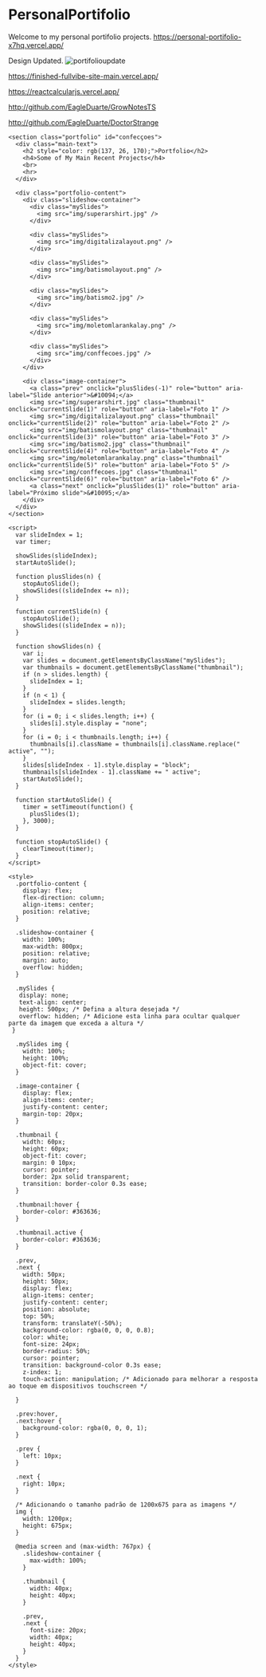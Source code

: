 # PersonalPortifolio
Welcome to my personal portifolio projects. 
https://personal-portifolio-x7hq.vercel.app/

Design Updated.
![portifolioupdate](https://user-images.githubusercontent.com/107157839/194735906-625a4387-e913-40a4-b882-e2fcfdb7b94b.png)

https://finished-fullvibe-site-main.vercel.app/

https://reactcalcularjs.vercel.app/

http://github.com/EagleDuarte/GrowNotesTS

http://github.com/EagleDuarte/DoctorStrange


    <section class="portfolio" id="confecçoes">
      <div class="main-text">
        <h2 style="color: rgb(137, 26, 170);">Portfolio</h2>
        <h4>Some of My Main Recent Projects</h4>
        <br>
        <hr>
      </div>
    
      <div class="portfolio-content">
        <div class="slideshow-container">
          <div class="mySlides">
            <img src="img/superarshirt.jpg" />
          </div>
      
          <div class="mySlides">
            <img src="img/digitalizalayout.png" />
          </div>
      
          <div class="mySlides">
            <img src="img/batismolayout.png" />
          </div>
      
          <div class="mySlides">
            <img src="img/batismo2.jpg" />
          </div>
      
          <div class="mySlides">
            <img src="img/moletomlarankalay.png" />
          </div>
      
          <div class="mySlides">
            <img src="img/conffecoes.jpg" />
          </div>
        </div>
      
        <div class="image-container">
          <a class="prev" onclick="plusSlides(-1)" role="button" aria-label="Slide anterior">&#10094;</a>
          <img src="img/superarshirt.jpg" class="thumbnail" onclick="currentSlide(1)" role="button" aria-label="Foto 1" />
          <img src="img/digitalizalayout.png" class="thumbnail" onclick="currentSlide(2)" role="button" aria-label="Foto 2" />
          <img src="img/batismolayout.png" class="thumbnail" onclick="currentSlide(3)" role="button" aria-label="Foto 3" />
          <img src="img/batismo2.jpg" class="thumbnail" onclick="currentSlide(4)" role="button" aria-label="Foto 4" />
          <img src="img/moletomlarankalay.png" class="thumbnail" onclick="currentSlide(5)" role="button" aria-label="Foto 5" />
          <img src="img/conffecoes.jpg" class="thumbnail" onclick="currentSlide(6)" role="button" aria-label="Foto 6" />
          <a class="next" onclick="plusSlides(1)" role="button" aria-label="Próximo slide">&#10095;</a>
        </div>
      </div>
    </section>
    
    <script>
      var slideIndex = 1;
      var timer;
    
      showSlides(slideIndex);
      startAutoSlide();
    
      function plusSlides(n) {
        stopAutoSlide();
        showSlides((slideIndex += n));
      }
    
      function currentSlide(n) {
        stopAutoSlide();
        showSlides((slideIndex = n));
      }
    
      function showSlides(n) {
        var i;
        var slides = document.getElementsByClassName("mySlides");
        var thumbnails = document.getElementsByClassName("thumbnail");
        if (n > slides.length) {
          slideIndex = 1;
        }
        if (n < 1) {
          slideIndex = slides.length;
        }
        for (i = 0; i < slides.length; i++) {
          slides[i].style.display = "none";
        }
        for (i = 0; i < thumbnails.length; i++) {
          thumbnails[i].className = thumbnails[i].className.replace(" active", "");
        }
        slides[slideIndex - 1].style.display = "block";
        thumbnails[slideIndex - 1].className += " active";
        startAutoSlide();
      }
    
      function startAutoSlide() {
        timer = setTimeout(function() {
          plusSlides(1);
        }, 3000);
      }
    
      function stopAutoSlide() {
        clearTimeout(timer);
      }
    </script>
    
    <style>
      .portfolio-content {
        display: flex;
        flex-direction: column;
        align-items: center;
        position: relative;
      }
    
      .slideshow-container {
        width: 100%;
        max-width: 800px;
        position: relative;
        margin: auto;
        overflow: hidden;
      }
    
      .mySlides {
       display: none;
       text-align: center;
       height: 500px; /* Defina a altura desejada */
       overflow: hidden; /* Adicione esta linha para ocultar qualquer parte da imagem que exceda a altura */
     }
    
      .mySlides img {
        width: 100%;
        height: 100%;
        object-fit: cover;
      }
    
      .image-container {
        display: flex;
        align-items: center;
        justify-content: center;
        margin-top: 20px;
      }
    
      .thumbnail {
        width: 60px;
        height: 60px;
        object-fit: cover;
        margin: 0 10px;
        cursor: pointer;
        border: 2px solid transparent;
        transition: border-color 0.3s ease;
      }
    
      .thumbnail:hover {
        border-color: #363636;
      }
    
      .thumbnail.active {
        border-color: #363636;
      }
    
      .prev,
      .next {
        width: 50px;
        height: 50px;
        display: flex;
        align-items: center;
        justify-content: center;
        position: absolute;
        top: 50%;
        transform: translateY(-50%);
        background-color: rgba(0, 0, 0, 0.8);
        color: white;
        font-size: 24px;
        border-radius: 50%;
        cursor: pointer;
        transition: background-color 0.3s ease;
        z-index: 1;
        touch-action: manipulation; /* Adicionado para melhorar a resposta ao toque em dispositivos touchscreen */
  
      }
    
      .prev:hover,
      .next:hover {
        background-color: rgba(0, 0, 0, 1);
      }
    
      .prev {
        left: 10px;
      }
    
      .next {
        right: 10px;
      }
    
      /* Adicionando o tamanho padrão de 1200x675 para as imagens */
      img {
        width: 1200px;
        height: 675px;
      }
    
      @media screen and (max-width: 767px) {
        .slideshow-container {
          max-width: 100%;
        }
    
        .thumbnail {
          width: 40px;
          height: 40px;
        }
    
        .prev,
        .next {
          font-size: 20px;
          width: 40px;
          height: 40px;
        }
      }
    </style>